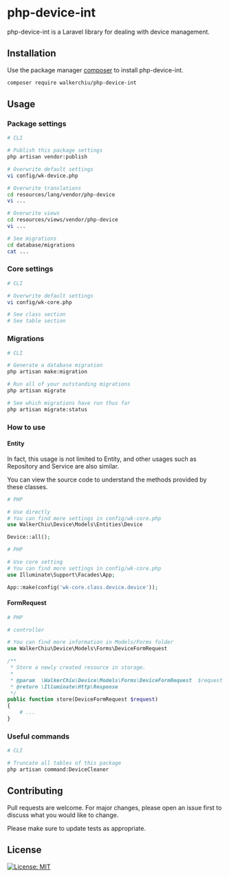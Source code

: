 # php-device-int

php-device-int is a Laravel library for dealing with device management.

## Installation

Use the package manager [composer](https://getcomposer.org/download/) to install php-device-int.

``` bash
composer require walkerchiu/php-device-int
```

## Usage

### Package settings

``` bash
# CLI

# Publish this package settings
php artisan vendor:publish

# Overwrite default settings
vi config/wk-device.php

# Overwrite translations
cd resources/lang/vendor/php-device
vi ...

# Overwrite views
cd resources/views/vendor/php-device
vi ...

# See migrations
cd database/migrations
cat ...
```

### Core settings

``` bash
# CLI

# Overwrite default settings
vi config/wk-core.php

# See class section
# See table section
```

### Migrations

``` bash
# CLI

# Generate a database migration
php artisan make:migration

# Run all of your outstanding migrations
php artisan migrate

# See which migrations have run thus far
php artisan migrate:status
```

### How to use

#### Entity

In fact, this usage is not limited to Entity, and other usages such as Repository and Service are also similar.

You can view the source code to understand the methods provided by these classes.

``` php
# PHP

# Use directly
# You can find more settings in config/wk-core.php
use WalkerChiu\Device\Models\Entities\Device

Device::all();
```

``` php
# PHP

# Use core setting
# You can find more settings in config/wk-core.php
use Illuminate\Support\Facades\App;

App::make(config('wk-core.class.device.device'));
```

#### FormRequest

``` php
# PHP

# controller

# You can find more information in Models/Forms folder
use WalkerChiu\Device\Models\Forms\DeviceFormRequest

/**
 * Store a newly created resource in storage.
 *
 * @param  \WalkerChiu\Device\Models\Forms\DeviceFormRequest  $request
 * @return \Illuminate\Http\Response
 */
public function store(DeviceFormRequest $request)
{
    # ...
}
```

### Useful commands

``` bash
# CLI

# Truncate all tables of this package
php artisan command:DeviceCleaner
```

## Contributing

Pull requests are welcome. For major changes, please open an issue first to discuss what you would like to change.

Please make sure to update tests as appropriate.

## License

[![License: MIT](https://img.shields.io/badge/License-MIT-yellow.svg)](https://opensource.org/licenses/MIT)
